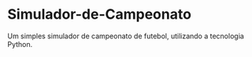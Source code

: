 # Simulador-de-Campeonato
Um simples simulador de campeonato de futebol, utilizando a tecnologia Python.
